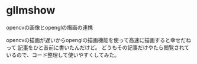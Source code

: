 # glImshow
opencvの画像とopenglの描画の連携

opencvの描画が遅いからopenglの描画機能を使って高速に描画すると幸せだねって
[記事](http://neno-garden.com/blog/2017/12/11/drawspeedtest/)をひと昔前に書いたんだけど。
どうもその記事だけやたら閲覧されているので、コード整理して使いやすくしてみた。
